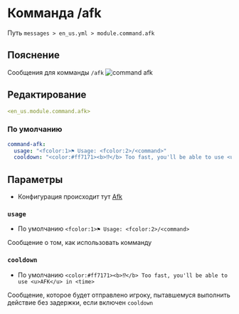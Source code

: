 # Комманда /afk
Путь `messages > en_us.yml > module.command.afk`

## Пояснение
Сообщения для комманды `/afk`
![command afk](/afkglobalmessage.png)

## Редактирование
```yaml
<en_us.module.command.afk>
```

### По умолчанию
```yaml
command-afk:
  usage: "<fcolor:1>⚑ Usage: <fcolor:2>/<command>"
  cooldown: "<color:#ff7171><b>⁉</b> Too fast, you'll be able to use <u>AFK</u> in <time>"
```

## Параметры

- Конфигурация происходит тут [Afk](/ru/config/module/command/command-afk/)

### `usage`
- По умолчанию `<fcolor:1>⚑ Usage: <fcolor:2>/<command>`

Сообщение о том, как использовать комманду

### `cooldown`
- По умолчанию `<color:#ff7171><b>⁉</b> Too fast, you'll be able to use <u>AFK</u> in <time>`

Сообщение, которое будет отправлено игроку, пытавшемуся выполнить действие без задержки, если включен `cooldown`

